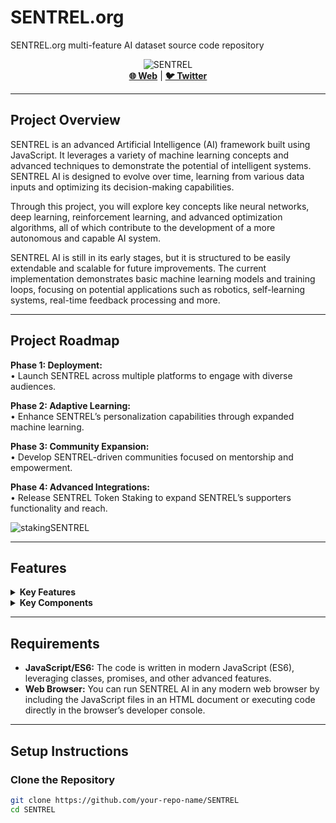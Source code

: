 # SENTREL.org

SENTREL.org multi-feature AI dataset source code repository 

<div align="center">
    <img src="https://github.com/user-attachments/assets/f4522811-a1be-4785-b56e-b2eff237f343" alt="SENTREL">
    <br>
    <a href="https://SENTREL.org/"><b>🌐 Web</b></a> | 
    <a href="https://x.com/SENTRELorg"><b>🐦 Twitter</b></a>
</div>

---

## Project Overview

SENTREL is an advanced Artificial Intelligence (AI) framework built using JavaScript. It leverages a variety of machine learning concepts and advanced techniques to demonstrate the potential of intelligent systems. SENTREL AI is designed to evolve over time, learning from various data inputs and optimizing its decision-making capabilities.

Through this project, you will explore key concepts like neural networks, deep learning, reinforcement learning, and advanced optimization algorithms, all of which contribute to the development of a more autonomous and capable AI system.

SENTREL AI is still in its early stages, but it is structured to be easily extendable and scalable for future improvements. The current implementation demonstrates basic machine learning models and training loops, focusing on potential applications such as robotics, self-learning systems, real-time feedback processing and more.

---

## Project Roadmap

<b>Phase 1: Deployment:</b><br>
• Launch SENTREL across multiple platforms to engage with diverse audiences.

<b>Phase 2: Adaptive Learning:</b><br>
• Enhance SENTREL’s personalization capabilities through expanded machine learning.

<b>Phase 3: Community Expansion:</b><br>
• Develop SENTREL-driven communities focused on mentorship and empowerment.

<b>Phase 4: Advanced Integrations:</b><br>
• Release SENTREL Token Staking to expand SENTREL’s supporters functionality and reach.<br>

<img src="https://github.com/user-attachments/assets/6b60e9a6-6c5b-4bc0-a05f-25aed5934ad1" alt="stakingSENTREL">

---

## Features

<details>
<summary><b>Key Features</b></summary>

- **Neural Network Training:** Implements a basic neural network that can learn through backpropagation using techniques like Adam optimization.
- **Reinforcement Learning:** Implements a learning loop where SENTREL makes decisions based on its environment and adapts to improve its behavior over time.
- **Advanced Optimizers:** Includes state-of-the-art optimizers like Adam for efficient training.
- **Loss Functions & Evaluation:** Uses various loss functions to evaluate performance and adjust the model accordingly.
- **Backpropagation & Gradients:** Minimizes loss by updating layer weights using computed gradients.
- **Scalability:** Built with scalability in mind, allowing easy integration of additional layers, algorithms, and techniques.

</details>

<details>
<summary><b>Key Components</b></summary>

- **Neural Network:** Manages the network architecture, including layers, activations, and optimization.
- **Dense Layer:** Implements a fully connected layer for the neural network, applying weights and biases.
- **Activation Functions:** Includes activation functions like ReLU, Sigmoid, and Softmax.
- **Optimizer:** Adjusts weights during training to minimize loss.
- **Training Loop:** Trains the neural network on tasks like the XOR problem with loss evaluation and backpropagation.
- **Reinforcement Learning:** Adapts SENTREL's behavior based on interactions with its environment.

</details>

---

## Requirements

- **JavaScript/ES6:** The code is written in modern JavaScript (ES6), leveraging classes, promises, and other advanced features.
- **Web Browser:** You can run SENTREL AI in any modern web browser by including the JavaScript files in an HTML document or executing code directly in the browser’s developer console.

---

## Setup Instructions

### Clone the Repository

```bash
git clone https://github.com/your-repo-name/SENTREL
cd SENTREL
